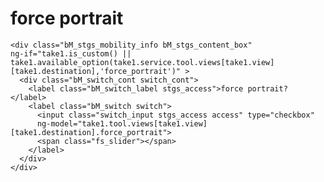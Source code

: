 # force portrait

	<div class="bM_stgs_mobility_info bM_stgs_content_box" 
	ng-if="take1.is_custom() || take1.available_option(take1.service.tool.views[take1.view][take1.destination],'force_portrait')" >
	  <div class="bM_switch_cont switch_cont">
		<label class="bM_switch_label stgs_access">force portrait? </label>
		<label class="bM_switch switch">
		  <input class="switch_input stgs_access access" type="checkbox"
		  ng-model="take1.tool.views[take1.view][take1.destination].force_portrait">
		  <span class="fs_slider"></span>
		</label>
	  </div>
	</div>